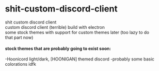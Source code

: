 # shit-custom-discord-client
shit custom discord client<br>
custom discord client (terrible) build with electron <br>
some stock themes with support for custom themes later (too lazy to do that part now) <br>
#### stock themes that are probably going to exist soon: <br>
-Hoonicord light/dark, [HOONIGAN] themed discord
-probably some basic colorations idfk
